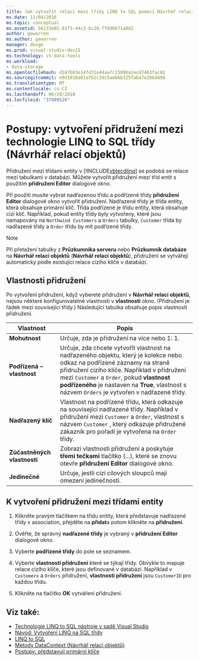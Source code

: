 ```yaml
---
title: Jak vytvořit relaci mezi třídy LINQ to SQL pomocí Návrhář relací objektů
ms.date: 11/04/2016
ms.topic: conceptual
ms.assetid: 56133e65-81f3-44c3-bc28-ffdd0671a0d2
author: gewarren
ms.author: gewarren
manager: douge
ms.prod: visual-studio-dev15
ms.technology: vs-data-tools
ms.workload:
- data-storage
ms.openlocfilehash: d247603e14f431e44aa7c1589ba2ecd7463fac02
ms.sourcegitcommit: e9d1018a01af62c3dc5aeb6b325faba7e20bd496
ms.translationtype: MT
ms.contentlocale: cs-CZ
ms.lasthandoff: 06/28/2018
ms.locfileid: "37089526"
---
```

# <a name="how-to-create-an-association-between-linq-to-sql-classes-or-designer"></a>Postupy: vytvoření přidružení mezi technologie LINQ to SQL třídy (Návrhář relací objektů)
Přidružení mezi třídami entity v [!INCLUDE[vbtecdlinq](../data-tools/includes/vbtecdlinq_md.md)] se podobá se relace mezi tabulkami v databázi. Můžete vytvořit přidružení mezi tříd entit s použitím **přidružení Editor** dialogové okno.

Při použití musíte vybrat nadřazenou třídu a podřízené třídy **přidružení Editor** dialogové okno vytvořit přidružení. Nadřazené třídy je třída entity, která obsahuje primární klíč. Třída podřízené je třídu entity, která obsahuje cizí klíč. Například, pokud entity třídy byly vytvořeny, které jsou namapovány na `Northwind Customers` a `Orders` tabulky, `Customer` třída by nadřazené třídy a `Order` třídu by mít podřízené třídy.

> [!NOTE]
>  Při přetažení tabulky z **Průzkumníka serveru** nebo **Průzkumník databáze** na **Návrhář relací objektů** (**Návrhář relací objektů**), přidružení se vytvářejí automaticky podle existující relace cizího klíče v databázi.

## <a name="association-properties"></a>Vlastnosti přidružení
Po vytvoření přidružení, když vyberete přidružení v **Návrhář relací objektů**, nejsou některé konfigurovatelné vlastnosti v **vlastnosti** okno. (Přidružení je řádek mezi související třídy.) Následující tabulka obsahuje popis vlastností přidružení.

|Vlastnost|Popis|
|--------------|-----------------|
|**Mohutnost**|Určuje, zda je přidružení na více nebo 1: 1.|
|**Podřízená – vlastnost**|Určuje, zda chcete vytvořit vlastnost na nadřazeného objektu, který je kolekce nebo odkaz na podřízené záznamy na straně přidružení cizího klíče. Například v přidružení mezi `Customer` a `Order`, pokud **vlastnost podřízeného** je nastaven na **True**, vlastnost s názvem `Orders` je vytvořen v nadřazené třídy.|
|**Nadřazený klíč**|Vlastnost na podřízené třídu, která odkazuje na související nadřazené třídy. Například v přidružení mezi `Customer` a `Order`, vlastnost s názvem `Customer` , který odkazuje přidružené zákazník pro pořadí je vytvořena na `Order` třídy.|
|**Zúčastněných vlastnosti**|Zobrazí vlastnosti přidružení a poskytuje **třemi tečkami** tlačítko (...), které se znovu otevře **přidružení Editor** dialogové okno.|
|**Jedinečné**|Určuje, jestli cizí cílových sloupců mají omezení jedinečnosti.|

## <a name="to-create-an-association-between-entity-classes"></a>K vytvoření přidružení mezi třídami entity

1.  Klikněte pravým tlačítkem na třídu entity, která představuje nadřazené třídy v association, přejděte na **přidat**a potom klikněte na **přidružení**.

2.  Ověřte, že správný **nadřazené třídy** je vybraný v **přidružení Editor** dialogové okno.

3.  Vyberte **podřízené třídy** do pole se seznamem.

4.  Vyberte **vlastnosti přidružení** které se týkají třídy. Obvykle to mapuje relace cizího klíče, které jsou definované v databázi. Například v `Customers` a `Orders` přidružení, **vlastnosti přidružení** jsou `CustomerID` pro každou třídu.

5.  Klikněte na tlačítko **OK** vytváření přidružení.

## <a name="see-also"></a>Viz také:

- [Technologie LINQ to SQL nástroje v sadě Visual Studio](../data-tools/linq-to-sql-tools-in-visual-studio2.md)
- [Návod: Vytvoření LINQ na SQL třídy](how-to-create-linq-to-sql-classes-mapped-to-tables-and-views-o-r-designer.md)
- [LINQ to SQL](/dotnet/framework/data/adonet/sql/linq/index)
- [Metody DataContext (Návrhář relací objektů)](../data-tools/datacontext-methods-o-r-designer.md)
- [Postupy: představují primární klíče](/dotnet/framework/data/adonet/sql/linq/how-to-represent-primary-keys)